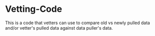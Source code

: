 # Vetting-Code

This is a code that vetters can use to compare old vs newly pulled data and/or vetter's pulled data against data puller's data. 
